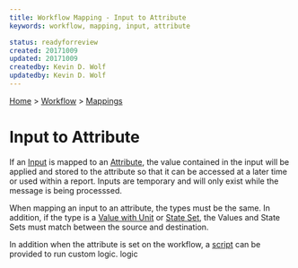 ```yaml
---
title: Workflow Mapping - Input to Attribute
keywords: workflow, mapping, input, attribute

status: readyforreview
created: 20171009
updated: 20171009
createdby: Kevin D. Wolf
updatedby: Kevin D. Wolf
---
```

[Home](../../Index.md) > [Workflow](../Index.md) > [Mappings](Index.md)

# Input to Attribute

If an [Input](../Input.md) is mapped to an [Attribute](../Attributes.md), the value contained
in the input will be applied and stored to the attribute so that it can be accessed at a later time
or used within a report.  Inputs are temporary and will only exist while the message is being 
processsed.

When mapping an input to an attribute, the types must be the same.  In addition, if the type is a
[Value with Unit](../../Messaging/TypeSystem/ValueWithUnits.md)  or [State Set](../../Messaging/TypeSystem/StatesAndEnums.md),
the Values and State Sets must match between the source and destination.

In addition when the attribute is set on the workflow, a [script](../../Scripting/AttributeOnSet.md) can be provided to run custom logic.
logic 
